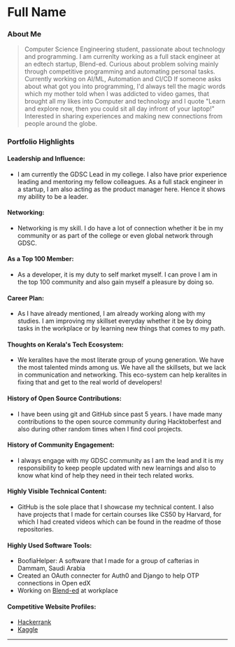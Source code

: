# Full Name 

### About Me

> Computer Science Engineering student, passionate about technology and programming. I am currenlty working as a full stack engineer at an edtech startup, Blend-ed. Curious about problem solving mainly through competitive programming and automating personal tasks. Currently working on AI/ML, Automation and CI/CD
If someone asks about what got you into programming, I'd always tell the magic words which my mother told when I was addicted to video games, that brought all my likes into Computer and technology and I quote "Learn and explore now, then you could sit all day infront of your laptop!"
Interested in sharing experiences and making new connections from people around the globe.

### Portfolio Highlights



#### Leadership and Influence:

- I am currently the GDSC Lead in my college. I also have prior experience leading and mentoring my fellow colleagues. As a full stack engineer in a startup, I am also acting as the product manager here. Hence it shows my ability to be a leader.

#### Networking:

- Networking is my skill. I do have a lot of connection whether it be in my community or as part of the college or even global network through GDSC. 

#### As a Top 100 Member:

- As a developer, it is my duty to self market myself. I can prove I am in the top 100 community and also gain myself a pleasure by doing so.

#### Career Plan:

- As I have already mentioned, I am already working along with my studies. I am improving my skillset everyday whether it be by doing tasks in the workplace or by learning new things that comes to my path.

#### Thoughts on Kerala's Tech Ecosystem:

- We keralites have the most literate group of young generation. We have the most talented minds among us. We have all the skillsets, but we lack in communication and networking. This eco-system can help keralites in fixing that and get to the real world of developers!

#### History of Open Source Contributions:

- I have been using git and GitHub since past 5 years. I have made many contributions to the open source community during Hacktoberfest and also during other random times when I find cool projects.

#### History of Community Engagement:

- I always engage with my GDSC community as I am the lead and it is my responsibility to keep people updated with new learnings and also to know what kind of help they need in their tech related works.

#### Highly Visible Technical Content:

- GitHub is the sole place that I showcase my technical content. I also have projects that I made for certain courses like CS50 by Harvard, for which I had created videos which can be found in the readme of those repositories.

#### Highly Used Software Tools:

- BoofiaHelper: A software that I made for a group of cafterias in Dammam, Saudi Arabia
- Created an OAuth connecter for Auth0 and Django to help OTP connections in Open edX
- Working on [Blend-ed](https://www.blend-ed.com) at workplace

#### Competitive Website Profiles:

- [Hackerrank](https://www.hackerrank.com/profile/zameel7)
- [Kaggle](https://www.kaggle.com/zameelhassan)
 
---
